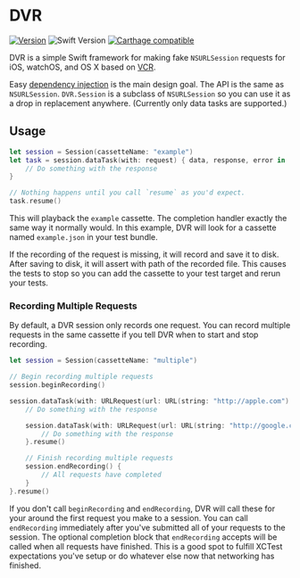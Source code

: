 # DVR

[![Version](https://img.shields.io/github/release/venmo/DVR.svg)](https://github.com/venmo/DVR/releases)
![Swift Version](https://img.shields.io/badge/swift-4-orange.svg)
[![Carthage compatible](https://img.shields.io/badge/Carthage-compatible-4BC51D.svg?style=flat)](https://github.com/Carthage/Carthage)

DVR is a simple Swift framework for making fake `NSURLSession` requests for iOS,
watchOS, and OS X based on [VCR](https://github.com/vcr/vcr).

Easy [dependency injection](https://en.wikipedia.org/wiki/Dependency_injection) is the main design goal. The API is the same as `NSURLSession`. `DVR.Session` is a subclass of `NSURLSession` so you can use it as a drop in replacement anywhere. (Currently only data tasks are supported.)


## Usage

```swift
let session = Session(cassetteName: "example")
let task = session.dataTask(with: request) { data, response, error in
    // Do something with the response
}

// Nothing happens until you call `resume` as you'd expect.
task.resume()
```

This will playback the `example` cassette. The completion handler exactly the same way it normally would. In this example, DVR will look for a cassette named `example.json` in your test bundle.

If the recording of the request is missing, it will record and save it to disk. After saving to disk, it will assert with path of the recorded file. This causes the tests to stop so you can add the cassette to your test target and rerun your tests.


### Recording Multiple Requests

By default, a DVR session only records one request. You can record multiple requests in the same cassette if you tell DVR when to start and stop recording.

``` swift
let session = Session(cassetteName: "multiple")

// Begin recording multiple requests
session.beginRecording()

session.dataTask(with: URLRequest(url: URL(string: "http://apple.com")!)) { data, response, error in
    // Do something with the response

    session.dataTask(with: URLRequest(url: URL(string: "http://google.com")!)) { data, response, error in
        // Do something with the response
    }.resume()

    // Finish recording multiple requests
    session.endRecording() {
        // All requests have completed
    }
}.resume()
```

If you don't call `beginRecording` and `endRecording`, DVR will call these for your around the first request you make to a session. You can call `endRecording` immediately after you've submitted all of your requests to the session. The optional completion block that `endRecording` accepts will be called when all requests have finished. This is a good spot to fulfill XCTest expectations you've setup or do whatever else now that networking has finished.
